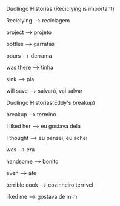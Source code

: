 <p>Duolingo Historias (Reciclying is important)</p>
<p>Reciclying --> reciclagem</p>
<p>project --> projeto</p>
<p>bottles --> garrafas</p>
<p>pours --> derrama</p>
<p>was there --> tinha</p>
<p>sink --> pia</p>
<p>will save --> salvará, vai salvar</p>

<p>Duolingo Historias(Eddy's breakup)</p>
<p>breakup --> termino</p>
<p>I liked her --> eu gostava dela</p>
<p>I thought --> eu pensei, eu achei</p>
<p>was --> era</p>
<p>handsome --> bonito</p>
<p>even --> ate</p>
<p>terrible cook --> cozinheiro terrivel</p>
<p>liked me --> gostava de mim</p>

